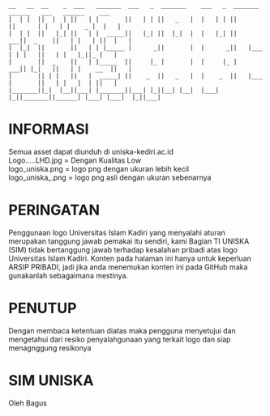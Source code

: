 ```plaintext
__   __  __    _  ___   _______  ___   _  _______    ___   _  _______  ______   ___   ______    ___  
|  | |  ||  |  | ||   | |       ||   | | ||   _   |  |   | | ||       ||      | |   | |    _ |  |   | 
|  | |  ||   |_| ||   | |  _____||   |_| ||  |_|  |  |   |_| ||    ___||  _    ||   | |   | ||  |   | 
|  |_|  ||       ||   | | |_____ |      _||       |  |      _||   |___ | | |   ||   | |   |_||_ |   | 
|       ||  _    ||   | |_____  ||     |_ |       |  |     |_ |    ___|| |_|   ||   | |    __  ||   | 
|       || | |   ||   |  _____| ||    _  ||   _   |  |    _  ||   |___ |       ||   | |   |  | ||   | 
|_______||_|  |__||___| |_______||___| |_||__| |__|  |___| |_||_______||______| |___| |___|  |_||___| 
```

# INFORMASI
Semua asset dapat diunduh di uniska-kediri.ac.id <br>
Logo.....LHD.jpg = Dengan Kualitas Low <br>
logo_uniska.png = logo png dengan ukuran lebih kecil <br>
logo_uniska_.png = logo png asli dengan ukuran sebenarnya <br>


# PERINGATAN
Penggunaan logo Universitas Islam Kadiri yang menyalahi aturan merupakan tanggung jawab pemakai itu sendiri, kami Bagian TI UNISKA (SIM) tidak bertanggung jawab terhadap kesalahan pribadi atas logo Universitas Islam Kadiri. Konten pada halaman ini hanya untuk keperluan ARSIP PRIBADI, jadi jika anda menemukan konten ini pada GitHub maka gunakanlah sebagaimana mestinya.

# PENUTUP
Dengan membaca ketentuan diatas maka pengguna menyetujui dan mengetahui dari resiko penyalahgunaan yang terkait logo dan siap menagnggung resikonya


# SIM UNISKA
Oleh Bagus

